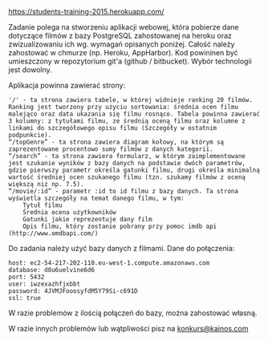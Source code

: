https://students-training-2015.herokuapp.com/

Zadanie polega na stworzeniu aplikacji webowej, która pobierze dane dotyczące filmów z bazy PostgreSQL zahostowanej na heroku oraz zwizualizowaniu ich wg. wymagań opisanych poniżej. Całość należy zahostować w chmurze (np. Heroku, AppHarbor). Kod powininen być umieszczony w repozytorium git'a (github / bitbucket). Wybór technologii jest dowolny.

Aplikacja powinna zawierać strony:

    '/' - ta strona zawiera tabele, w której widnieje ranking 20 filmów. Ranking jest tworzony przy użyciu sortowania: średnia ocen filmu malejąco oraz data ukazania się filmu rosnąco. Tabela powinna zawierać 3 kolumny: z tytułami filmu, ze średnią oceną filmu oraz kolumne z linkami do szczegółowego opisu filmu (Szczegóły w ostatnim podpunkcie).
    “/topGenre” - ta strona zawiera diagram kołowy, na którym są zaprezentowane procentowo sumy filmów z danych kategorii.
    “/search” - ta strona zawiera formularz, w którym zaimplementowane jest szukanie wyników z bazy danych na podstawie dwóch parametrów, gdzie pierwszy parametr określa gatunki filmu, drugi określa minimalną wartość średniej ocen szukanego filmu (tzn. szukamy filmów z oceną większą niż np. 7.5).
    “/movie/:id” - parametr :id to id filmu z bazy danych. Ta strona wyświetla szczegóły na temat danego filmu, w tym:
        Tytuł filmu
        Średnia ocena użytkowników
        Gatunki jakie reprezentuje dany film
        Opis filmu, który zostanie pobrany przy pomoc imdb api (http://www.omdbapi.com/)

Do zadania należy użyć bazy danych z filmami. Dane do połączenia:

    host: ec2-54-217-202-110.eu-west-1.compute.amazonaws.com
    database: d8u6uelvine6d6
    port: 5432
    user: iwzexazhfjxbbt
    password: 4JVMJFooosyfdM5Y79Si-c691D
    ssl: true

W razie problemów z ilością połączeń do bazy, można zahostować własną.

W razie innych problemów lub wątpliwości pisz na konkurs@kainos.com